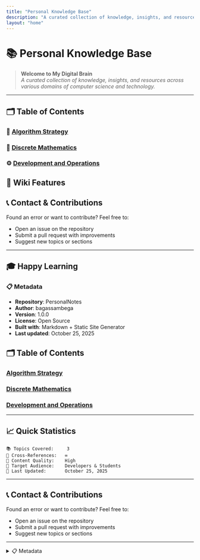 ```yaml
---
title: "Personal Knowledge Base"
description: "A curated collection of knowledge, insights, and resources across various domains of computer science and technology"
layout: "home"
---
```


# 📚 Personal Knowledge Base

> **Welcome to My Digital Brain**  
> _A curated collection of knowledge, insights, and resources across various domains of computer science and technology._

---

## 🗂️ Table of Contents

### 🧠 [Algorithm Strategy](Algorithm%20Strategy.md)

### 🔢 [Discrete Mathematics](Discrete%20Mathematics.md)

### ⚙️ [Development and Operations](Development%20and%20Operations.md)

## 🌟 Wiki Features

<!-- ## 📈 Quick Statistics

```text
📚 Topics Covered:     3
🔗 Cross-References:   ∞
📝 Content Quality:    High
🎯 Target Audience:    Developers & Students
📅 Last Updated:       October 25, 2025
```

---

## 🚀 Getting Started

1. **🎯 Choose a Topic**: Browse the sections above to find what interests you
2. **📖 Explore Content**: Dive deep into comprehensive notes and examples
3. **💻 Practice**: Work through provided exercises and code samples
4. **🤝 Contribute**: Suggest improvements or report issues

---

## 🎨 Styling Guide

This wiki uses the following conventions:

- **📚 Emojis**: Visual indicators for different content types
- **`Code blocks`**: For code snippets and technical terms
- **> Blockquotes**: For important notes and highlights
- **Tables**: For structured information
- **Numbered lists**: For step-by-step instructions
- **Bullet points**: For feature lists and summaries

---

## 🔗 Navigation Tips

- Use **Ctrl+F** (Cmd+F on Mac) to search within pages
- Follow **hyperlinks** to explore related topics
- Check the **Table of Contents** for quick navigation
- Use **browser bookmarks** for frequently accessed sections

---

## 💡 Knowledge Principle

> *"The more that you read, the more things you will know.
> The more that you learn, the more places you'll go."*
> — **Dr. Seuss**

--- -->

## 📞 Contact & Contributions

Found an error or want to contribute? Feel free to:

- Open an issue on the repository
- Submit a pull request with improvements
- Suggest new topics or sections

---

## 🎓 Happy Learning

### 📋 Metadata

- **Repository**: PersonalNotes
- **Author**: bagassambega
- **Version**: 1.0.0
- **License**: Open Source
- **Built with**: Markdown + Static Site Generator
- **Last updated**: October 25, 2025

## 🗂️ Table of Contents

### [Algorithm Strategy](Algorithm%20Strategy.md)

### [Discrete Mathematics](Discrete%20Mathematics.md)

### [Development and Operations](Development%20and%20Operations.md)

---

## 📈 Quick Statistics

```
📚 Topics Covered:     3
🔗 Cross-References:   ∞
📝 Content Quality:    High
🎯 Target Audience:    Developers & Students
📅 Last Updated:       October 25, 2025
```

---

## 📞 Contact & Contributions

Found an error or want to contribute? Feel free to:

- Open an issue on the repository
- Submit a pull request with improvements
- Suggest new topics or sections

---

<details>
<summary>📋 Metadata</summary>

- **Repository**: PersonalNotes
- **Author**: bagassambega
- **Version**: 1.0.0
- **License**: Open Source
- **Built with**: Markdown + Static Site Generator
- **Last updated**: October 25, 2025

</details>
